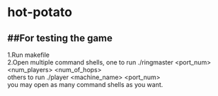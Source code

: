 # hot-potato
##For testing the game
-----------------
1.Run makefile<br>
2.Open multiple command shells, one to run ./ringmaster <port_num> <num_players> <num_of_hops><br> 
  others to run ./player <machine_name> <port_num><br>
  you may open as many command shells as you want.<br>